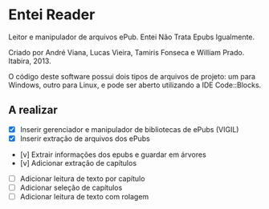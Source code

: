 Entei Reader
============

Leitor e manipulador de arquivos ePub. Entei Não Trata Epubs Igualmente.

Criado por André Viana, Lucas Vieira, Tamiris Fonseca e William Prado.
Itabira, 2013.

O código deste software possui dois tipos de arquivos de projeto: um para
Windows, outro para Linux, e pode ser aberto utilizando a IDE Code::Blocks.

A realizar
-----------

- [x] Inserir gerenciador e manipulador de bibliotecas de ePubs (VIGIL)
- [x] Inserir extração de arquivos dos ePubs
- [v] Extrair informações dos epubs e guardar em árvores
- [v] Adicionar extração de capítulos
- [ ] Adicionar leitura de texto por capítulo
- [ ] Adicionar seleção de capítulos
- [ ] Adicionar leitura de texto com rolagem
